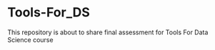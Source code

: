 # Tools-For_DS
This repository is about to share final assessment for Tools For Data Science course
